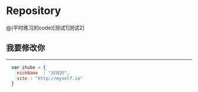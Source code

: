 # Repository

@(平时练习的code)[测试1|测试2]

## 我要修改你 

***

```javascript
  var ihubo = {
    nickName  : "对对对",
    site : "http://myself.io"
  }
```

